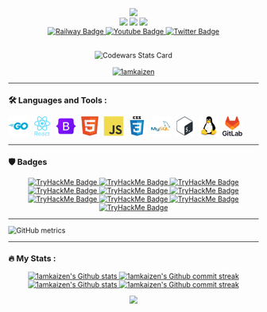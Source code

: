 <!--![Header](./github-header-image.png)-->
<div align="center">
  <img src="https://media.giphy.com/media/8Xmpiq58FVxkKwfOUF/giphy.gif" width="100px"/>
</div>

<div id="header" align="center">
  <img src="https://media.giphy.com/media/v1.Y2lkPTc5MGI3NjExODUwdms5emxvdzd6cGRsZjE5bjY0dHJ3dW1hZDdkeDhlNGx2a21hcyZlcD12MV9pbnRlcm5hbF9naWZfYnlfaWQmY3Q9cw/8YpIf6BdZWhBd9Wvyf/giphy.gif" width="100px"/>
  <img src="https://media.giphy.com/media/lP8xu5t2DLGG045H8F/giphy.gif" width="100"/>
<img src="https://media.giphy.com/media/xThta1wmw6DUBWgyXK/giphy.gif" width="100px"/>

</div>

<div id="badges" align="center">
  <a href="https://railway.app?referralCode=v-jhtw">
    <img src="https://img.shields.io/badge/Railway-blue?style=for-the-badge&logo=railway&logoColor=white" alt="Railway Badge"/>
  </a>
  <a href="https://replit.com/@1amkaizen">
    <img src="https://img.shields.io/badge/Replit-red?style=for-the-badge&logo=replit&logoColor=white" alt="Youtube Badge"/>
  </a>
  <a href="https://twitter.com/1amkaizen">
    <img src="https://img.shields.io/badge/Twitter-blue?style=for-the-badge&logo=twitter&logoColor=white" alt="Twitter Badge"/>
  </a>
 
</div>
<div align="center">
 <img  src="https://komarev.com/ghpvc/?username=1amkaizen&style=flat-square&color=blue" alt=""/>
</div>
<div align="center">
<p><img src="https://www.codewars.com/users/1amkaizen/badges/large" alt="Codewars Stats Card"></p>
</div>
<p align="center"> 
  <a href="https://www.buymeacoffee.com/1amkaiz3n"> <img align="center" src="https://cdn.buymeacoffee.com/buttons/v2/default-orange.png" height="50" width="210" alt="1amkaizen" /></a>
</p>

---

### :hammer_and_wrench: Languages and Tools :

<div>
  <img src="https://github.com/devicons/devicon/blob/master/icons/go/go-original-wordmark.svg" title="Golang" alt="Go" width="40" height="40"/>&nbsp;
  <img src="https://github.com/devicons/devicon/blob/master/icons/react/react-original-wordmark.svg" title="React" alt="React" width="40" height="40"/>&nbsp;
  <img src="https://github.com/devicons/devicon/blob/master/icons/bootstrap/bootstrap-original.svg" title="Bootstrap" alt="Bootstrap" width="40" height="40"/>&nbsp;
  <img src="https://github.com/devicons/devicon/blob/master/icons/html5/html5-original.svg" title="HTML5" alt="HTML" width="40" height="40"/>&nbsp;
  <img src="https://github.com/devicons/devicon/blob/master/icons/javascript/javascript-original.svg" title="JavaScript" alt="JavaScript" width="40" height="40"/>&nbsp;
  <img src="https://github.com/devicons/devicon/blob/master/icons/css3/css3-original-wordmark.svg" title="CSS3" alt="CSS3" width="40" height="40"/>&nbsp;
  <img src="https://github.com/devicons/devicon/blob/master/icons/mysql/mysql-original-wordmark.svg" title="MySQL"  alt="MySQL" width="40" height="40"/>&nbsp;
  <img src="https://github.com/devicons/devicon/blob/master/icons/bash/bash-plain.svg" title="Linux" alt="linux" width="40" height="40"/>&nbsp;
  <img src="https://github.com/devicons/devicon/blob/master/icons/linux/linux-original.svg" title="Github" alt="github" width="40" height="40"/>&nbsp;
  <img src="https://github.com/devicons/devicon/blob/master/icons/gitlab/gitlab-original-wordmark.svg" title="Gitlab" **alt="Gitlab" width="40" height="40"/>
</div>

---

### 🛡️ Badges 

<div align="center" style="text-align:center">
<a href="https://tryhackme.com/r/badges">
  <img src="https://assets.tryhackme.com/img/badges/owasptop10.svg" alt="TryHackMe Badge" width="50">
</a>

<a href="https://tryhackme.com/r/badges">
  <img src="https://assets.tryhackme.com/img/badges/metasploit.svg" alt="TryHackMe Badge" width="50">
</a>

<a href="https://tryhackme.com/r/badges">
  <img src="https://assets.tryhackme.com/img/badges/hackerofthemonth.svg" alt="TryHackMe Badge" width="50">
</a>

<a href="https://tryhackme.com/r/badges">
  <img src="https://assets.tryhackme.com/img/badges/streak1500.svg" alt="TryHackMe Badge" width="50">
</a>

<a href="https://tryhackme.com/r/badges">
  <img src="https://assets.tryhackme.com/img/badges/investigations_badge.svg" alt="TryHackMe Badge" width="50">
</a>

<a href="https://tryhackme.com/r/badges">
  <img src="https://assets.tryhackme.com/img/badges/hashcracker.svg" alt="TryHackMe Badge" width="50">
</a>

<a href="https://tryhackme.com/r/badges">
  <img src="https://assets.tryhackme.com/img/badges/ohsint.svg" alt="TryHackMe Badge" width="50">
</a>

<a href="https://tryhackme.com/r/badges">
  <img src="https://assets.tryhackme.com/img/badges/king.svg" alt="TryHackMe Badge" width="50">
</a>

<a href="https://tryhackme.com/r/badges">
  <img src="https://assets.tryhackme.com/img/badges/windcorp_badge.svg" alt="TryHackMe Badge" width="50">
</a>

<a href="https://tryhackme.com/r/badges">
  <img src="https://assets.tryhackme.com/img/badges/wireshark.svg" alt="TryHackMe Badge" width="50">
</a>
</div>


---

![GitHub metrics](https://metrics.lecoq.io/1amkaizen)

---

### :fire: My Stats :


<div align="center" style="text-align:center">
    <a href="#">
        <img width="49%" src="https://github-readme-stats.vercel.app/api?username=1amkaizen&show_icons=true&theme=transparent&count_private=true"
            alt="1amkaizen's Github stats">
    </a>
    <a href="#">
        <img width="49%" src="https://github-readme-streak-stats.herokuapp.com/?user=1amkaizen&theme=transparent"
            alt="1amkaizen's Github commit streak">
    </a>  
</div>


<div align="center" style="text-align:center">
    <a href="#">
        <img width="49%" src="http://github-profile-summary-cards.vercel.app/api/cards/repos-per-language?username=1amkaizen&theme=radical"
            alt="1amkaizen's Github stats">
    </a>
    <a href="#">
        <img width="49%" src="http://github-profile-summary-cards.vercel.app/api/cards/stats?username=1amkaizen&theme=radical " 
            alt="1amkaizen's Github commit streak">
    </a>
    
</div>


<p align="center"><img src="https://raw.githubusercontent.com/catppuccin/catppuccin/main/assets/footers/gray0_ctp_on_line.svg?sanitize=true" /></p>
